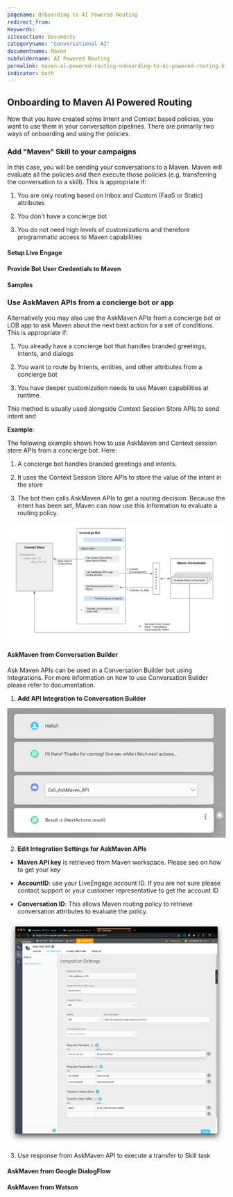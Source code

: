 ```yaml
---
pagename: Onboarding to AI Powered Routing
redirect_from:
Keywords:
sitesection: Documents
categoryname: "Conversational AI"
documentname: Maven
subfoldername: AI Powered Routing
permalink: maven-ai-powered-routing-onboarding-to-ai-powered-routing.html
indicator: both
---
```


## Onboarding to Maven AI Powered Routing

Now that you have created some Intent and Context based policies, you want to use them in your conversation pipelines. There are primarily two ways of onboarding and using the policies. 

### Add "Maven" Skill to your campaigns

In this case, you will be sending your conversations to a Maven. Maven will evaluate all the policies and then execute those policies (e.g. transferring the conversation to a skill). This is appropriate if:

1. You are only routing based on Inbox and Custom (FaaS or Static) attributes

2. You don't have a concierge bot

3. You do not need high levels of customizations and therefore programmatic access to Maven capabilities

#### Setup Live Engage

#### Provide Bot User Credentials to Maven 

#### Samples

### Use AskMaven APIs from a concierge bot or app

Alternatively you may also use the AskMaven APIs from a concierge bot or LOB app to ask Maven about the next best action for a set of conditions. This is appropriate if:

1. You already have a concierge bot that handles branded greetings, intents, and dialogs

2. You want to route by Intents, entities, and other attributes from a concierge bot

3. You have deeper customization needs to use Maven capabilities at runtime. 

This method is usually used alongside Context Session Store APIs to send intent and 

**Example**:

The following example shows how to use AskMaven and Context session store APIs from a concierge bot. Here:

1. A concierge bot handles branded greetings and intents. 

2. It uses the Context Session Store APIs to store the value of the intent in the store

3. The bot then calls AskMaven APIs to get a routing decision. Because the intent has been set, Maven can now use this information to evaluate a routing policy. 

<img class="fancyimage" width="600" src="img/maven/image_48.png">

#### AskMaven from Conversation Builder

Ask Maven APIs can be used in a Conversation Builder bot using Integrations. For more information on how to use Conversation Builder please refer to documentation.

1. **Add API Integration to Conversation Builder**

<img class="fancyimage" width="600" src="img/maven/image_49.png">

2. **Edit Integration Settings for AskMaven APIs**

* **Maven API key** is retrieved from Maven workspace. Please see <documentation> on how to get your key

* **AccountID**: use your LiveEngage account ID. If you are not sure please contact support or your customer representative to get the account ID

* **Conversation ID**: This allows Maven routing policy to retrieve conversation attributes to evaluate the policy. 

<img class="fancyimage" width="600" src="img/maven/image_50.png">

3. Use response from AskMaven API to execute a transfer to Skill task

<Content TBD>

#### AskMaven from Google DialogFlow

#### AskMaven from Watson
